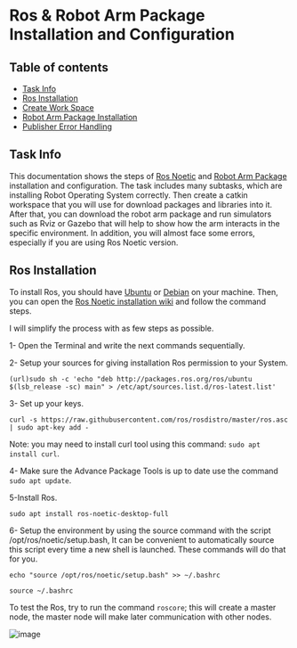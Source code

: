 # Ros & Robot Arm Package Installation and Configuration
## Table of contents
* [Task Info](#task-info)
* [Ros Installation](#Ros-Installation)
* [Create Work Space ](#Create-Work-Space )
* [Robot Arm Package Installation ](#Robot-Arm-Package-Installation )
* [Publisher Error Handling](#Publisher-Error-Handling )

## Task Info
This documentation shows the steps of [Ros Noetic](http://wiki.ros.org/noetic/Installation) and [Robot Arm Package](https://github.com/smart-methods/arduino_robot_arm_gripper) installation and configuration. The task includes many subtasks, which are installing Robot Operating System correctly. Then create a catkin workspace that you will use for download packages and libraries into it. After that, you can download the robot arm package and run simulators such as Rviz or Gazebo that will help to show how the arm interacts in the specific environment. In addition, you will almost face some errors, especially if you are using Ros Noetic version.


## Ros Installation
To install Ros, you should have [Ubuntu](http://wiki.ros.org/noetic/Installation/Ubuntu) or [Debian](http://wiki.ros.org/noetic/Installation/Debian) on your machine. Then, you can open the [Ros Noetic installation wiki](http://wiki.ros.org/noetic/Installation/Ubuntu) and follow the command steps.

I will simplify the process with as few steps as possible.

1- Open the Terminal and write the next commands sequentially.

2- Setup your sources for giving installation Ros permission to your System.

``(url)sudo sh -c 'echo "deb http://packages.ros.org/ros/ubuntu $(lsb_release -sc) main" > /etc/apt/sources.list.d/ros-latest.list'``

3- Set up your keys.

``curl -s https://raw.githubusercontent.com/ros/rosdistro/master/ros.asc | sudo apt-key add -``

Note: you may need to install curl tool using this command: ``sudo apt install curl``.

4- Make sure the Advance Package Tools is up to date use the command ``sudo apt update``.

5-Install Ros.

``sudo apt install ros-noetic-desktop-full``

6- Setup the environment by using the source command with the script /opt/ros/noetic/setup.bash, It can be convenient to automatically source this script every time a new shell is launched. These commands will do that for you.

``echo "source /opt/ros/noetic/setup.bash" >> ~/.bashrc``

``source ~/.bashrc``

To test the Ros, try to run the command ``roscore``; this will create a master node, the master node will make later communication with other nodes.




![image](https://user-images.githubusercontent.com/86131920/122995479-5514d480-d3b2-11eb-9486-27d986ed3200.png=250x250)

